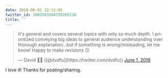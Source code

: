 ```yaml
---
date: 2018-06-01 12:11:01
twitter_id: 1002583304720265216
title: ''
---
```


<blockquote class="twitter-tweet"><p lang="en" dir="ltr">It&#39;s general and covers several topics with only so much depth. I prioritized conveying big ideas to general audience understanding over thorough explanation...but if something is wrong/misleading, let me know! Happy to make revisions 😗</p>&mdash; David 🥑🍔 ([@dvdfu](https://twitter.com/dvdfu)) <a href="https://twitter.com/dvdfu/status/1002581891508125696?ref_src=twsrc%5Etfw">June 1, 2018</a></blockquote>
<script async src="https://platform.twitter.com/widgets.js" charset="utf-8"></script>

I love it! Thanks for posting/sharing.

